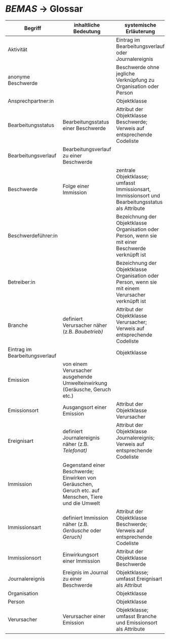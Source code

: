 # *BEMAS* → Glossar

| Begriff | inhaltliche Bedeutung | systemische Erläuterung |
| --- | --- | --- |
| Aktivität | | Eintrag im Bearbeitungsverlauf oder Journalereignis |
| anonyme Beschwerde | | Beschwerde ohne jegliche Verknüpfung zu Organisation oder Person |
| Ansprechpartner:in | | Objektklasse |
| Bearbeitungsstatus | Bearbeitungsstatus einer Beschwerde | Attribut der Objektklasse Beschwerde; Verweis auf entsprechende Codeliste |
| Bearbeitungsverlauf | Bearbeitungsverlauf zu einer Beschwerde | |
| Beschwerde | Folge einer Immission | zentrale Objektklasse; umfasst Immissionsart, Immissionsort und Bearbeitungsstatus als Attribute |
| Beschwerdeführer:in | | Bezeichnung der Objektklasse Organisation oder Person, wenn sie mit einer Beschwerde verknüpft ist |
| Betreiber:in | | Bezeichnung der Objektklasse Organisation oder Person, wenn sie mit einem Verursacher verknüpft ist |
| Branche | definiert Verursacher näher (z.B. *Baubetrieb)* | Attribut der Objektklasse Verursacher; Verweis auf entsprechende Codeliste |
| Eintrag im Bearbeitungsverlauf | | Objektklasse |
| Emission | von einem Verursacher ausgehende Umwelteinwirkung (Geräusche, Geruch etc.) | |
| Emissionsort | Ausgangsort einer Emission | Attribut der Objektklasse Verursacher |
| Ereignisart | definiert Journalereignis näher (z.B. *Telefonat)* | Attribut der Objektklasse Journalereignis; Verweis auf entsprechende Codeliste |
| Immission | Gegenstand einer Beschwerde; Einwirken von Geräuschen, Geruch etc. auf Menschen, Tiere und die Umwelt | |
| Immissionsart | definiert Immission näher (z.B. *Geräusche* oder *Geruch)* | Attribut der Objektklasse Beschwerde; Verweis auf entsprechende Codeliste |
| Immissionsort | Einwirkungsort einer Immission | Attribut der Objektklasse Beschwerde |
| Journalereignis | Ereignis im Journal zu einer Beschwerde | Objektklasse; umfasst Ereignisart als Attribut |
| Organisation | | Objektklasse |
| Person | | Objektklasse |
| Verursacher | Verursacher einer Emission | Objektklasse; umfasst Branche und Emissionsort als Attribute |

